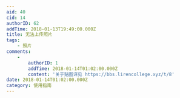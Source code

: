 ```yaml
---
aid: 40
cid: 14
authorID: 62
addTime: 2018-01-13T19:49:00.000Z
title: 无法上传照片
tags:
    - 照片
comments:
    -
        authorID: 1
        addTime: 2018-01-14T01:02:00.000Z
        content: '关于贴图详见 https://bbs.lirencollege.xyz/t/8'
date: 2018-01-14T01:02:00.000Z
category: 使用指南
---
```



